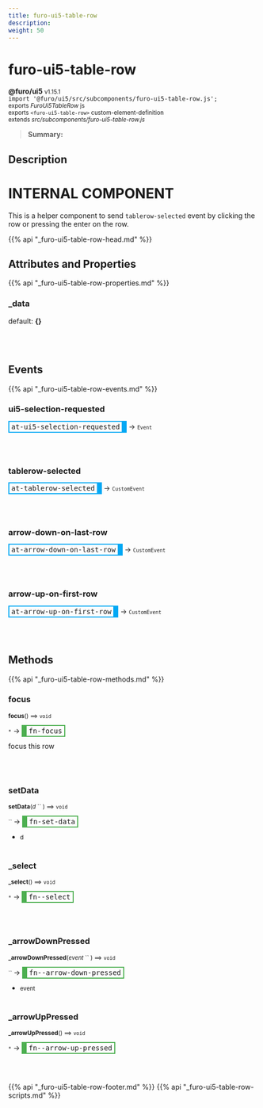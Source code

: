 ```yaml
---
title: furo-ui5-table-row
description: 
weight: 50
---
```


# furo-ui5-table-row
**@furo/ui5** <small>v1.15.1</small>
<br>`import '@furo/ui5/src/subcomponents/furo-ui5-table-row.js';`<small>
<br>exports *FuroUi5TableRow* js
<br>exports `<furo-ui5-table-row>` custom-element-definition
<br>extends *src/subcomponents/furo-ui5-table-row.js*</small>

> **Summary:** 

## Description

# INTERNAL COMPONENT
This is a helper component to send `tablerow-selected` event by clicking the row or pressing the enter on the row.

{{% api "_furo-ui5-table-row-head.md" %}}

## Attributes and Properties
{{% api "_furo-ui5-table-row-properties.md" %}}








### **_data**
default: **{}**</small>


<br><br>
## Events
{{% api "_furo-ui5-table-row-events.md" %}}

### **ui5-selection-requested**
<span  style="border-width:2px 10px 2px 2px; border-style: solid;border-color:  rgb(2, 168, 244);font-family:monospace; padding:2px 4px;">at-ui5-selection-requested</span>
→ <small>`Event`</small>


<br><br>
### **tablerow-selected**
<span  style="border-width:2px 10px 2px 2px; border-style: solid;border-color:  rgb(2, 168, 244);font-family:monospace; padding:2px 4px;">at-tablerow-selected</span>
→ <small>`CustomEvent`</small>


<br><br>
### **arrow-down-on-last-row**
<span  style="border-width:2px 10px 2px 2px; border-style: solid;border-color:  rgb(2, 168, 244);font-family:monospace; padding:2px 4px;">at-arrow-down-on-last-row</span>
→ <small>`CustomEvent`</small>


<br><br>
### **arrow-up-on-first-row**
<span  style="border-width:2px 10px 2px 2px; border-style: solid;border-color:  rgb(2, 168, 244);font-family:monospace; padding:2px 4px;">at-arrow-up-on-first-row</span>
→ <small>`CustomEvent`</small>


<br><br>

## Methods
{{% api "_furo-ui5-table-row-methods.md" %}}


### **focus**
<small>**focus**() ⟹ `void`</small>

<small>`*`</small> →
<span  style="border-width:2px 2px 2px 10px; border-style: solid;border-color:  rgb(76, 175, 80);font-family:monospace; padding:2px 4px;">fn-focus</span>

focus this row

<br><br>

### **setData**
<small>**setData**(*d* `` ) ⟹ `void`</small>

<small>`` </small> →
<span  style="border-width:2px 2px 2px 10px; border-style: solid;border-color:  rgb(76, 175, 80);font-family:monospace; padding:2px 4px;">fn-set-data</span>



- <small>d </small>
<br><br>

### **_select**
<small>**_select**() ⟹ `void`</small>

<small>`*`</small> →
<span  style="border-width:2px 2px 2px 10px; border-style: solid;border-color:  rgb(76, 175, 80);font-family:monospace; padding:2px 4px;">fn--select</span>



<br><br>

### **_arrowDownPressed**
<small>**_arrowDownPressed**(*event* `` ) ⟹ `void`</small>

<small>`` </small> →
<span  style="border-width:2px 2px 2px 10px; border-style: solid;border-color:  rgb(76, 175, 80);font-family:monospace; padding:2px 4px;">fn--arrow-down-pressed</span>



- <small>event </small>
<br><br>

### **_arrowUpPressed**
<small>**_arrowUpPressed**() ⟹ `void`</small>

<small>`*`</small> →
<span  style="border-width:2px 2px 2px 10px; border-style: solid;border-color:  rgb(76, 175, 80);font-family:monospace; padding:2px 4px;">fn--arrow-up-pressed</span>



<br><br>





{{% api "_furo-ui5-table-row-footer.md" %}}
{{% api "_furo-ui5-table-row-scripts.md" %}}

